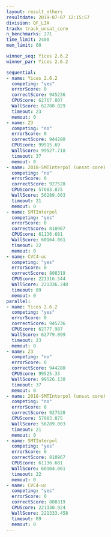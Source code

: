 ```yaml
---
layout: result_others
resultdate: 2019-07-07 12:15:57
division: QF_LIA
track: track_unsat_core
n_benchmarks: 271
time_limit: 2400
mem_limit: 60

winner_seq: Yices 2.6.2
winner_par: Yices 2.6.2

sequential:
- name: Yices 2.6.2
  competing: "yes"
  errorScore: 0
  correctScore: 945236
  CPUScore: 62767.807
  WallScore: 62780.029
  timeout: 23
  memout: 0
- name: Z3
  competing: "no"
  errorScore: 0
  correctScore: 944280
  CPUScore: 99515.69
  WallScore: 99527.718
  timeout: 37
  memout: 0
- name: 2018-SMTInterpol (unsat core)
  competing: "no"
  errorScore: 0
  correctScore: 927528
  CPUScore: 57083.875
  WallScore: 56289.003
  timeout: 21
  memout: 0
- name: SMTInterpol
  competing: "yes"
  errorScore: 0
  correctScore: 810967
  CPUScore: 61136.681
  WallScore: 60164.061
  timeout: 22
  memout: 0
- name: CVC4-uc
  competing: "yes"
  errorScore: 0
  correctScore: 808319
  CPUScore: 221316.544
  WallScore: 221336.248
  timeout: 89
  memout: 0
parallel:
- name: Yices 2.6.2
  competing: "yes"
  errorScore: 0
  correctScore: 945236
  CPUScore: 62777.987
  WallScore: 62779.099
  timeout: 23
  memout: 0
- name: Z3
  competing: "no"
  errorScore: 0
  correctScore: 944280
  CPUScore: 99525.33
  WallScore: 99526.138
  timeout: 37
  memout: 0
- name: 2018-SMTInterpol (unsat core)
  competing: "no"
  errorScore: 0
  correctScore: 927528
  CPUScore: 57083.875
  WallScore: 56289.003
  timeout: 21
  memout: 0
- name: SMTInterpol
  competing: "yes"
  errorScore: 0
  correctScore: 810967
  CPUScore: 61136.681
  WallScore: 60164.061
  timeout: 22
  memout: 0
- name: CVC4-uc
  competing: "yes"
  errorScore: 0
  correctScore: 808319
  CPUScore: 221330.924
  WallScore: 221333.458
  timeout: 89
  memout: 0
---
```

